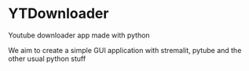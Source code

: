 # YTDownloader

Youtube downloader app made with python

We aim to create a simple GUI application with stremalit, pytube and the other usual python stuff
